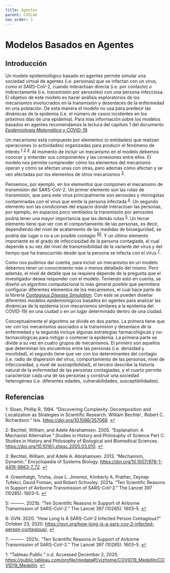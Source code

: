 ```yaml
---
title: Agentes
parent: CDSLab
nav_order: 3
---
```


# Modelos Basados en Agentes

## Introducción

Un modelo epidemiológico basado en agentes permite simular una sociedad virtual de agentes (i.e. personas) que se infectan con un virus, como el SARS-CoV-2, cuando interactúan directa (i.e. por contacto) o indirectamente (i.e. transmisión por aerosoles) con una persona infecciosa. El objetivo de este modelo es hacer análisis exploratorios de los mecanismos involucrados en la transmisión y desenlaces de la enfermedad en una población. De esta manera el modelo no usa para predecir las dinámicas de la epidemia (i.e. el número de casos incidentes en los próximos días de una epidemia). Para más información sobre los modelos basados en agentes recomendamos la lectura del capítulo 1 del documento [_Epidemiología Matemática y COVID-19_](https://drive.google.com/file/d/1wPA1rOsiBwY_1y3Lgl9fNhL09NeRVpNX/view).

Un mecanismo está compuesto por elementos (o entidades) que realizan operaciones (o actividades) organizadas para producir el fenómeno de interés <sup id="backref1">[1](#ref1)</sup> <sup id="backref2">[2](#ref2)</sup> <sup id="backref3">[3](#ref3)</sup>. Al momento de incluir un mecanismo en el modelo debemos conocer y entender sus componentes y las conexiones entre ellos. El modelo nos permite comprender cómo los elementos del mecanismo operan y cómo se afectan unas con otras, pero además cómo afectan y se ven afectadas por los elementos de otros mecanismos <sup id="backref3">[3](#ref3)</sup>.

Pensemos, por ejemplo, en los elementos que componen el mecanismo de transmisión del SARS-CoV-2. Un primer elemento son las rutas de transmisión, que para este virus principalmente son aerosoles y microgotas contaminadas con el virus que emite la persona infectada <sup id="backref4">[4](#ref4)</sup>. Un segundo elemento son las condiciones del espacio donde interactúan las personas, por ejemplo, en espacios poco ventilados la transmisión por aerosoles podría tener una mayor importancia que las demás rutas <sup id="backref5">[5](#ref5)</sup>. Un tercer elemento tiene que ver con el comportamiento de las personas, es decir, dependiendo del nivel de acatamiento de las medidas de bioseguridad, se podría dar lugar o no a un posible contagio <sup id="backref5">[5](#ref5)</sup><sup id="backref6">[6](#ref6)</sup>. Y un último elemento importante es el grado de infecciosidad de la persona contagiada, el cual depende a su vez del nivel de transmisibilidad de la variante del virus y del tiempo que ha transcurrido desde que la persona se infecta con el virus <sup id="backref6">[7](#ref7)</sup>.

Como nos pudimos dar cuenta, para incluir un mecanismo en un modelo debemos tener un conocimiento más o menos detallado del mismo. Pero además, el nivel de detalle que se requiera depende de la pregunta que el investigador desea responder con el modelo. Teniendo esto en cuenta, se diseñó un algoritmo computacional lo más general posible que permitiera configurar diferentes elementos de los mecanismos, el cual hace parte de la librería [_Contagious Disease Simulation_](https://github.com/fenfisdi/cdslab). Con este se pueden diseñar diferentes modelos epidemiológicos basados en agentes para analizar las dinámicas de la epidemia (con mecanismos similares a la epidemia del COVID-19) en una ciudad  o en un lugar determinado dentro de una ciudad.

Conceptualmente el algoritmo se divide en dos partes. La primera tiene que ver con los mecanismos asociados a la transmisión y desenlace de la enfermedad y la segunda incluye algunas estrategias farmacológicas y no-farmacológicas para mitigar o contener la epidemia. La primera parte se divide a su vez en cuatro  grupos de mecanismos. El primero son aquellos que determinan los encuentros entre las personas (i.e. densidad y movilidad), el segundo tiene que ver con los determinantes del contagio (i.e. radio de dispersión del virus, comportamiento de las personas, nivel de infecciosidad, y nivel de susceptibilidad), el tercero describe la historia natural de la enfermedad de las personas contagiadas, y el cuarto permite caracterizar cada una de las personas y construir una sociedad heterogénea (i.e. diferentes edades, vulnerabilidades, susceptibilidades).

## Referencias

<a id="ref1">1</a>: Sloan, Phillip R. 1994. “Discovering Complexity: Decomposition and Localization as Strategies in Scientific Research. William Bechtel , Robert C. Richardson.” Isis. https://doi.org/10.1086/357068.
    [↩](#backref1)

<a id="ref2">2</a>: Bechtel, William, and Adele Abrahamsen. 2005. “Explanation: A Mechanist Alternative.” Studies in History and Philosophy of Science Part C: Studies in History and Philosophy of Biological and Biomedical Sciences. https://doi.org/10.1016/j.shpsc.2005.03.010.
    [↩](#backref2)

<a id="ref3">3</a>: Bechtel, William, and Adele A. Abrahamsen. 2013. “Mechanism, Dynamic.” Encyclopedia of Systems Biology. https://doi.org/10.1007/978-1-4419-9863-7_72.
    [↩](#backref3)

<a id="ref4">4</a>: Greenhalgh, Trisha, Jose L. Jimenez, Kimberly A. Prather, Zeynep Tufekci, David Fisman, and Robert Schooley. 2021a. “Ten Scientific Reasons in Support of Airborne Transmission of SARS-CoV-2.” The Lancet 397 (10285): 1603–5.
    [↩](#backref4)

<a id="ref5">5</a>: ———. 2021b. “Ten Scientific Reasons in Support of Airborne Transmission of SARS-CoV-2.” The Lancet 397 (10285): 1603–5.
    [↩](#backref5)

<a id="ref6">6</a>: GVN. 2020. “How Long Is A SARS-CoV-2 Infected Person Contagious?” October 23, 2020. https://gvn.org/how-long-is-a-sars-cov-2-infected-person-contagious/.
    [↩](#backref6)

<a id="ref7">7</a>: ———. 2021c. “Ten Scientific Reasons in Support of Airborne Transmission of SARS-CoV-2.” The Lancet 397 (10285): 1603–5.
    [↩](#backref7)

<a id="ref1">1</a>: “Tableau Public.” n.d. Accessed December 2, 2020. https://public.tableau.com/profile/medata#!/vizhome/COVID19_Medellin/COVID19_Medellin.
    [↩](#backref1)

